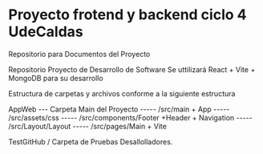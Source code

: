 # Proyecto frotend y backend ciclo 4 UdeCaldas
Repositorio para Documentos del Proyecto

Repositorio Proyecto de Desarrollo de Software 
Se uttilizará React + Vite + MongoDB para su desarrollo 

Estructura de carpetas y archivos  conforme a la siguiente estructura

AppWeb --- Carpeta Main del Proyecto
   ----- /src/main + App
   ----- /src/assets/css
   ----- /src/components/Footer +Header + Navigation
   ----- /src/Layout/Layout
   ----- /src/pages/Main + Vite

           
TestGitHub / Carpeta de Pruebas Desallolladores.
